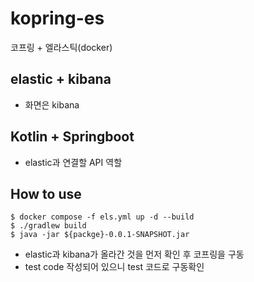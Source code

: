 # kopring-es
코프링 + 엘라스틱(docker)

## elastic + kibana
- 화면은 kibana

## Kotlin + Springboot
- elastic과 연결할 API 역할

## How to use
```
$ docker compose -f els.yml up -d --build
$ ./gradlew build
$ java -jar ${packge}-0.0.1-SNAPSHOT.jar
```
- elastic과 kibana가 올라간 것을 먼저 확인 후 코프링을 구동
- test code 작성되어 있으니 test 코드로 구동확인
